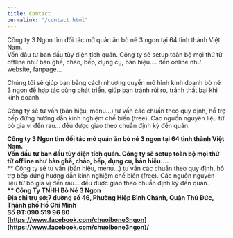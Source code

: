```yaml
---
title: Contact
permalink: "/contact.html"
---
```


Công ty 3 Ngon tìm đối tác mở quán ăn bò né 3 ngon tại 64 tỉnh thành Việt Nam.\
Vốn đầu tư ban đầu tùy diện tích quán. Công ty sẽ setup toàn bộ mọi thứ từ offline như bàn ghế, chảo, bếp, dụng cụ, bản hiệu…. đến online như website, fanpage…

Chúng tôi sẽ giúp bạn bằng cách nhượng quyền mô hình kinh doanh bò né 3 ngon để hợp tác cùng phát triển, giúp bạn tránh rủi ro, tránh thất bại khi kinh doanh.

Công ty sẽ tư vấn (bản hiệu, menu…) tư vấn các chuẩn theo quy định, hổ trợ bếp đứng hướng dẫn kinh nghiệm chế biến (free). Các nguồn nguyên liệu từ bò gia vị đến rau… đều được giao theo chuẩn định kỳ đến quán.

**Công ty 3 Ngon tìm đối tác mở quán ăn bò né 3 ngon tại 64 tỉnh thành Việt Nam.**\
**Vốn đầu tư ban đầu tùy diện tích quán. Công ty sẽ setup toàn bộ mọi thứ từ offline như bàn ghế, chảo, bếp, dụng cụ, bản hiệu….**\
** Công ty sẽ tư vấn (bản hiệu, menu…) tư vấn các chuẩn theo quy định, hổ trợ bếp đứng hướng dẫn kinh nghiệm chế biến (free). Các nguồn nguyên liệu từ bò gia vị đến rau… đều được giao theo chuẩn định kỳ đến quán. **\
** Công Ty TNHH Bò Né 3 Ngon**\
**Địa chỉ trụ sở:7 đường số 46, Phường Hiệp Bình Chánh, Quận Thủ Đức, Thành phố Hồ Chí Minh**\
**Số ĐT:090 519 96 80**\
**[https://www.facebook.com/chuoibone3ngon](https://www.facebook.com/chuoibone3ngon)/**